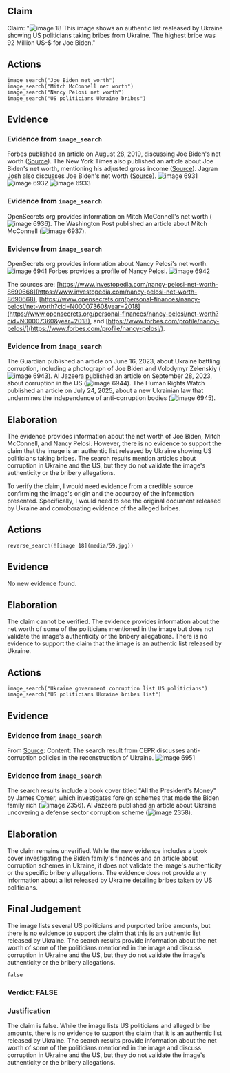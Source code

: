 ## Claim
Claim: "![image 18](media/59.jpg) This image shows an authentic list realeased by Ukraine showing US politicians taking bribes from Ukraine. The highest bribe was 92 Million US-$ for Joe Biden."

## Actions
```
image_search("Joe Biden net worth")
image_search("Mitch McConnell net worth")
image_search("Nancy Pelosi net worth")
image_search("US politicians Ukraine bribes")
```

## Evidence
### Evidence from `image_search`
Forbes published an article on August 28, 2019, discussing Joe Biden's net worth ([Source](https://www.forbes.com/sites/michelatindera/2019/08/28/joe-bidens-net-worth-how-the-2020-presidential-candidate-built-a-9-million-fortune/)). The New York Times also published an article about Joe Biden's net worth, mentioning his adjusted gross income ([Source](https://www.nytimes.com/2019/07/09/us/politics/joe-biden-net-worth.html)). Jagran Josh also discusses Joe Biden's net worth ([Source](https://www.jagranjosh.com/general-knowledge/joe-biden-net-worth-1673530564-1)). ![image 6931](media/2025-08-29_23-11-1756509066-123641.jpg) ![image 6932](media/2025-08-29_23-11-1756509066-370594.jpg) ![image 6933](media/2025-08-29_23-11-1756509066-987793.jpg)


### Evidence from `image_search`
OpenSecrets.org provides information on Mitch McConnell's net worth (![image 6936](media/2025-08-29_23-11-1756509074-217324.jpg)). The Washington Post published an article about Mitch McConnell (![image 6937](media/2025-08-29_23-11-1756509075-621871.jpg)).


### Evidence from `image_search`
OpenSecrets.org provides information about Nancy Pelosi's net worth. ![image 6941](media/2025-08-29_23-11-1756509083-409867.jpg) Forbes provides a profile of Nancy Pelosi. ![image 6942](media/2025-08-29_23-11-1756509084-372803.jpg)

The sources are: [https://www.investopedia.com/nancy-pelosi-net-worth-8690668](https://www.investopedia.com/nancy-pelosi-net-worth-8690668), [https://www.opensecrets.org/personal-finances/nancy-pelosi/net-worth?cid=N00007360&year=2018](https://www.opensecrets.org/personal-finances/nancy-pelosi/net-worth?cid=N00007360&year=2018), and [https://www.forbes.com/profile/nancy-pelosi/](https://www.forbes.com/profile/nancy-pelosi/).


### Evidence from `image_search`
The Guardian published an article on June 16, 2023, about Ukraine battling corruption, including a photograph of Joe Biden and Volodymyr Zelenskiy (![image 6943](media/2025-08-29_23-11-1756509090-901742.jpg)). Al Jazeera published an article on September 28, 2023, about corruption in the US (![image 6944](media/2025-08-29_23-11-1756509091-182792.jpg)). The Human Rights Watch published an article on July 24, 2025, about a new Ukrainian law that undermines the independence of anti-corruption bodies (![image 6945](media/2025-08-29_23-11-1756509091-296502.jpg)).


## Elaboration
The evidence provides information about the net worth of Joe Biden, Mitch McConnell, and Nancy Pelosi. However, there is no evidence to support the claim that the image is an authentic list released by Ukraine showing US politicians taking bribes. The search results mention articles about corruption in Ukraine and the US, but they do not validate the image's authenticity or the bribery allegations.

To verify the claim, I would need evidence from a credible source confirming the image's origin and the accuracy of the information presented. Specifically, I would need to see the original document released by Ukraine and corroborating evidence of the alleged bribes.


## Actions
```
reverse_search(![image 18](media/59.jpg))
```

## Evidence
No new evidence found.

## Elaboration
The claim cannot be verified. The evidence provides information about the net worth of some of the politicians mentioned in the image but does not validate the image's authenticity or the bribery allegations. There is no evidence to support the claim that the image is an authentic list released by Ukraine.


## Actions
```
image_search("Ukraine government corruption list US politicians")
image_search("US politicians Ukraine bribes list")
```

## Evidence
### Evidence from `image_search`
From [Source](https://cepr.org/voxeu/columns/anti-corruption-policies-reconstructing-ukraine): 
Content: The search result from CEPR discusses anti-corruption policies in the reconstruction of Ukraine. ![image 6951](media/2025-08-29_23-11-1756509115-795414.jpg)


### Evidence from `image_search`
The search results include a book cover titled "All the President's Money" by James Comer, which investigates foreign schemes that made the Biden family rich (![image 2356](media/2025-08-07_20-31-1754598686-733132.jpg)). Al Jazeera published an article about Ukraine uncovering a defense sector corruption scheme (![image 2358](media/2025-08-07_20-31-1754598687-249894.jpg)).


## Elaboration
The claim remains unverified. While the new evidence includes a book cover investigating the Biden family's finances and an article about corruption schemes in Ukraine, it does not validate the image's authenticity or the specific bribery allegations. The evidence does not provide any information about a list released by Ukraine detailing bribes taken by US politicians.


## Final Judgement
The image lists several US politicians and purported bribe amounts, but there is no evidence to support the claim that this is an authentic list released by Ukraine. The search results provide information about the net worth of some of the politicians mentioned in the image and discuss corruption in Ukraine and the US, but they do not validate the image's authenticity or the bribery allegations.

`false`

### Verdict: FALSE

### Justification
The claim is false. While the image lists US politicians and alleged bribe amounts, there is no evidence to support the claim that it is an authentic list released by Ukraine. The search results provide information about the net worth of some of the politicians mentioned in the image and discuss corruption in Ukraine and the US, but they do not validate the image's authenticity or the bribery allegations.
